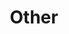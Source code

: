 ---
title: "Other"
description: "LaTeX templates for academic papers, academic presentations, bibliographies. LaTeX commands to typeset math easily."
---